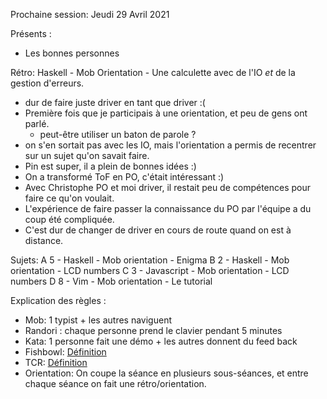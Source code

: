 Prochaine session: Jeudi 29 Avril 2021

Présents :
- Les bonnes personnes


Rétro: Haskell - Mob Orientation - Une calculette avec de l'IO *et* de la gestion d'erreurs.
* dur de faire juste driver en tant que driver :(
* Première fois que je participais à une orientation, et peu de gens ont parlé.
  - peut-être utiliser un baton de parole ?
* on s'en sortait pas avec les IO, mais l'orientation a permis de recentrer sur
  un sujet qu'on savait faire.
* Pin est super, il a plein de bonnes idées :)
* On a transformé ToF en PO, c'était intéressant :)
* Avec Christophe PO et moi driver, il restait peu de compétences pour faire ce
  qu'on voulait.
* L'expérience de faire passer la connaissance du PO par l'équipe a du coup été
  compliquée.
* C'est dur de changer de driver en cours de route quand on est à distance.

Sujets:
A 5 - Haskell    - Mob orientation - Enigma
B 2 - Haskell    - Mob orientation - LCD numbers
C 3 - Javascript - Mob orientation - LCD numbers
D 8 - Vim        - Mob orientation - Le tutorial

Explication des règles :
* Mob: 1 typist + les autres naviguent
* Randori : chaque personne prend le clavier pendant 5 minutes
* Kata: 1 personne fait une démo + les autres donnent du feed back
* Fishbowl: [Définition](https://en.wikipedia.org/wiki/Fishbowl_(conversation))
* TCR: [Définition](https://medium.com/@kentbeck_7670/test-commit-revert-870bbd756864)
* Orientation: On coupe la séance en plusieurs sous-séances, et entre chaque
  séance on fait une rétro/orientation.
